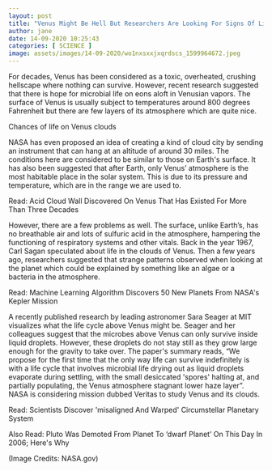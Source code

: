 ```yaml
---
layout: post
title: "Venus Might Be Hell But Researchers Are Looking For Signs Of Life In Its Skies"
author: jane 
date: 14-09-2020 10:25:43 
categories: [ SCIENCE ] 
image: assets/images/14-09-2020/wo1nxsxxjxqrdscs_1599964672.jpeg
---
```

For decades, Venus has been considered as a toxic, overheated, crushing hellscape where nothing can survive. However, recent research suggested that there is hope for microbial life on eons aloft in Venusian vapors. The surface of Venus is usually subject to temperatures around 800 degrees Fahrenheit but there are few layers of its atmosphere which are quite nice.

Chances of life on Venus clouds

NASA has even proposed an idea of creating a kind of cloud city by sending an instrument that can hang at an altitude of around 30 miles. The conditions here are considered to be similar to those on Earth's surface. It has also been suggested that after Earth, only Venus’ atmosphere is the most habitable place in the solar system. This is due to its pressure and temperature, which are in the range we are used to.

Read: Acid Cloud Wall Discovered On Venus That Has Existed For More Than Three Decades

However, there are a few problems as well. The surface, unlike Earth’s, has no breathable air and lots of sulfuric acid in the atmosphere, hampering the functioning of respiratory systems and other vitals. Back in the year 1967, Carl Sagan speculated about life in the clouds of Venus. Then a few years ago, researchers suggested that strange patterns observed when looking at the planet which could be explained by something like an algae or a bacteria in the atmosphere.

Read: Machine Learning Algorithm Discovers 50 New Planets From NASA's Kepler Mission

A recently published research by leading astronomer Sara Seager at MIT visualizes what the life cycle above Venus might be. Seager and her colleagues suggest that the microbes above Venus can only survive inside liquid droplets. However, these droplets do not stay still as they grow large enough for the gravity to take over. The paper's summary reads, “We propose for the first time that the only way life can survive indefinitely is with a life cycle that involves microbial life drying out as liquid droplets evaporate during settling, with the small desiccated 'spores' halting at, and partially populating, the Venus atmosphere stagnant lower haze layer”. NASA is considering mission dubbed Veritas to study Venus and its clouds.

Read: Scientists Discover 'misaligned And Warped' Circumstellar Planetary System

Also Read: Pluto Was Demoted From Planet To ‘dwarf Planet’ On This Day In 2006; Here's Why

(Image Credits: NASA.gov)